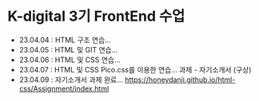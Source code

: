 # K-digital 3기 FrontEnd 수업

- 23.04.04 : HTML 구조 연습...
- 23.04.05 : HTML 및 GIT 연습...
- 23.04.06 : HTML 및 CSS 연습...
- 23.04.07 : HTML 및 CSS Pico.css를 이용한 연습...
  과제 - 자기소개서 (구상)
- 23.04.09 : 자기소개서 과제 완료...
  https://honeydanji.github.io/html-css/Assignment/index.html  
